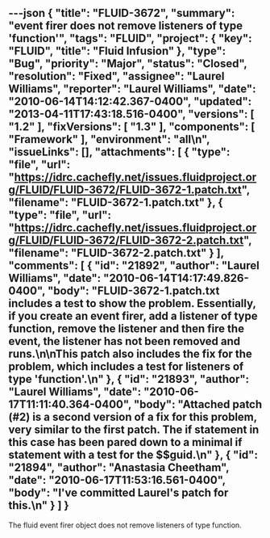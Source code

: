 ---json
{
  "title": "FLUID-3672",
  "summary": "event firer does not remove listeners of type 'function'",
  "tags": "FLUID",
  "project": {
    "key": "FLUID",
    "title": "Fluid Infusion"
  },
  "type": "Bug",
  "priority": "Major",
  "status": "Closed",
  "resolution": "Fixed",
  "assignee": "Laurel Williams",
  "reporter": "Laurel Williams",
  "date": "2010-06-14T14:12:42.367-0400",
  "updated": "2013-04-11T17:43:18.516-0400",
  "versions": [
    "1.2"
  ],
  "fixVersions": [
    "1.3"
  ],
  "components": [
    "Framework"
  ],
  "environment": "all\n",
  "issueLinks": [],
  "attachments": [
    {
      "type": "file",
      "url": "https://idrc.cachefly.net/issues.fluidproject.org/FLUID/FLUID-3672/FLUID-3672-1.patch.txt",
      "filename": "FLUID-3672-1.patch.txt"
    },
    {
      "type": "file",
      "url": "https://idrc.cachefly.net/issues.fluidproject.org/FLUID/FLUID-3672/FLUID-3672-2.patch.txt",
      "filename": "FLUID-3672-2.patch.txt"
    }
  ],
  "comments": [
    {
      "id": "21892",
      "author": "Laurel Williams",
      "date": "2010-06-14T14:17:49.826-0400",
      "body": "FLUID-3672-1.patch.txt includes a test to show the problem. Essentially, if you create an event firer, add a listener of type function, remove the listener and then fire the event, the listener has not been removed and runs.\n\nThis patch also includes the fix for the problem, which includes a test for listeners of type 'function'.\n"
    },
    {
      "id": "21893",
      "author": "Laurel Williams",
      "date": "2010-06-17T11:11:40.364-0400",
      "body": "Attached patch (#2) is a second version of a fix for this problem, very similar to the first patch. The if statement in this case has been pared down to a minimal if statement with a test for the $$guid.\n"
    },
    {
      "id": "21894",
      "author": "Anastasia Cheetham",
      "date": "2010-06-17T11:53:16.561-0400",
      "body": "I've committed Laurel's patch for this.\n"
    }
  ]
}
---
The fluid event firer object does not remove listeners of type function.

        